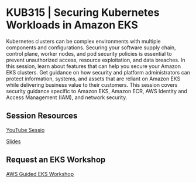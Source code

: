 # KUB315 | Securing Kubernetes Workloads in Amazon EKS
Kubernetes clusters can be complex environments with multiple components and configurations. Securing your software supply chain, control plane, worker nodes, and pod security policies is essential to prevent unauthorized access, resource exploitation, and data breaches. In this session, learn about features that can help you secure your Amazon EKS clusters. Get guidance on how security and platform administrators can protect information, systems, and assets that are reliant on Amazon EKS while delivering business value to their customers. This session covers security guidance specific to Amazon EKS, Amazon ECR, AWS Identity and Access Management (IAM), and network security. 

## Session Resources 
[YouTube Sessio](https://youtu.be/yuXF-NXaelI?si=PP0UglNI3baV1K4I) 

[Slides](https://reinvent.awsevents.com/content/dam/reinvent/2024/slides/kub/KUB315_Securing-Kubernetes-workloads-in-Amazon-EKS.pdf)

## Request an EKS Workshop
[AWS Guided EKS Workshop](https://pages.awscloud.com/NAMER-other-PT-eks-workshop-2024-reg.html?trk=93273282-cba3-45ac-932f-841b45264eee&sc_channel=el)
